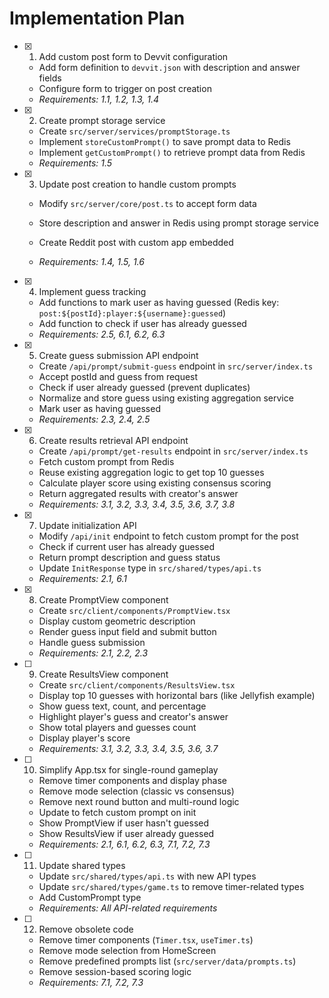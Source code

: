 # Implementation Plan

- [x] 1. Add custom post form to Devvit configuration

  - Add form definition to `devvit.json` with description and answer fields
  - Configure form to trigger on post creation
  - _Requirements: 1.1, 1.2, 1.3, 1.4_

- [x] 2. Create prompt storage service

  - Create `src/server/services/promptStorage.ts`
  - Implement `storeCustomPrompt()` to save prompt data to Redis
  - Implement `getCustomPrompt()` to retrieve prompt data from Redis
  - _Requirements: 1.5_

- [x] 3. Update post creation to handle custom prompts


  - Modify `src/server/core/post.ts` to accept form data
  - Store description and answer in Redis using prompt storage service
  - Create Reddit post with custom app embedded

  - _Requirements: 1.4, 1.5, 1.6_

- [x] 4. Implement guess tracking



  - Add functions to mark user as having guessed (Redis key: `post:${postId}:player:${username}:guessed`)
  - Add function to check if user has already guessed
  - _Requirements: 2.5, 6.1, 6.2, 6.3_

- [x] 5. Create guess submission API endpoint



  - Create `/api/prompt/submit-guess` endpoint in `src/server/index.ts`
  - Accept postId and guess from request
  - Check if user already guessed (prevent duplicates)
  - Normalize and store guess using existing aggregation service
  - Mark user as having guessed
  - _Requirements: 2.3, 2.4, 2.5_

- [x] 6. Create results retrieval API endpoint



  - Create `/api/prompt/get-results` endpoint in `src/server/index.ts`
  - Fetch custom prompt from Redis
  - Reuse existing aggregation logic to get top 10 guesses
  - Calculate player score using existing consensus scoring
  - Return aggregated results with creator's answer
  - _Requirements: 3.1, 3.2, 3.3, 3.4, 3.5, 3.6, 3.7, 3.8_

- [x] 7. Update initialization API



  - Modify `/api/init` endpoint to fetch custom prompt for the post
  - Check if current user has already guessed
  - Return prompt description and guess status
  - Update `InitResponse` type in `src/shared/types/api.ts`
  - _Requirements: 2.1, 6.1_

- [x] 8. Create PromptView component



  - Create `src/client/components/PromptView.tsx`
  - Display custom geometric description
  - Render guess input field and submit button
  - Handle guess submission
  - _Requirements: 2.1, 2.2, 2.3_

- [ ] 9. Create ResultsView component

  - Create `src/client/components/ResultsView.tsx`
  - Display top 10 guesses with horizontal bars (like Jellyfish example)
  - Show guess text, count, and percentage
  - Highlight player's guess and creator's answer
  - Show total players and guesses count
  - Display player's score
  - _Requirements: 3.1, 3.2, 3.3, 3.4, 3.5, 3.6, 3.7_

- [ ] 10. Simplify App.tsx for single-round gameplay

  - Remove timer components and display phase
  - Remove mode selection (classic vs consensus)
  - Remove next round button and multi-round logic
  - Update to fetch custom prompt on init
  - Show PromptView if user hasn't guessed
  - Show ResultsView if user already guessed
  - _Requirements: 2.1, 6.1, 6.2, 6.3, 7.1, 7.2, 7.3_

- [ ] 11. Update shared types

  - Update `src/shared/types/api.ts` with new API types
  - Update `src/shared/types/game.ts` to remove timer-related types
  - Add CustomPrompt type
  - _Requirements: All API-related requirements_

- [ ] 12. Remove obsolete code
  - Remove timer components (`Timer.tsx`, `useTimer.ts`)
  - Remove mode selection from HomeScreen
  - Remove predefined prompts list (`src/server/data/prompts.ts`)
  - Remove session-based scoring logic
  - _Requirements: 7.1, 7.2, 7.3_
